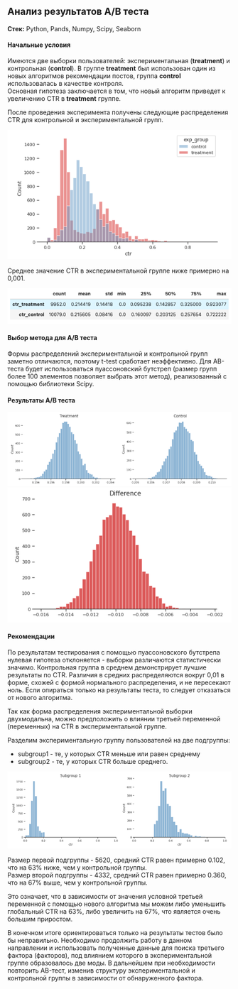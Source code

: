 ## Анализ результатов A/B теста

**Стек:** Python, Pands, Numpy, Scipy, Seaborn

#### Начальные условия

Имеются две выборки пользователей: экспериментальная (**treatment**) и контрольная (**control**).
В группе **treatment** был использован один из новых алгоритмов рекомендации постов, группа **control** использовалась в качестве контроля. <br>
Основная гипотеза заключается в том, что новый алгоритм приведет к увеличению CTR в **treatment** группе.

После проведения эксперимента получены следующие распределения CTR для контрольной и экспериментальной групп.

<img src='images/scr1.png'>

Среднее значение CTR в экспериментальной группе ниже примерно на 0,001.

<img src='images/scr2.png'>

#### Выбор метода для A/B теста
Формы распределений экспериментальной и контрольной групп заметно отличаются, поэтому t-test сработает неэффективно. Для AB-теста будет использоваться пуассоновский бутстреп (размер групп более 100 элементов позволяет выбрать этот метод), реализованный с помощью библиотеки Scipy. 

#### Результаты A/B теста

<img src='images/scr3.png'>

<img src='images/scr4.png'>

#### Рекомендации

По результатам тестирования с помощью пуассоновского бутстрепа нулевая гипотеза отклоняется - выборки различаются статистически значимо. Контрольная группа в среднем демонстрирует лучшие результаты по CTR. Различия в средних распределяются вокруг 0,01 в форме, схожей с формой нормального распределения, и не пересекают ноль. Если опираться только на результаты теста, то следует отказаться от нового алгоритма.

Так как форма распределения экспериментальной выборки двухмодальна, можно предположить о влиянии третьей переменной (переменных) на CTR в экспериментальной группе.

Разделим экспериментальную группу пользователей на две подгруппы:
- subgroup1 - те, у которых CTR меньше или равен среднему 
- subgroup2 - те, у которых CTR больше среднего. <br>

<img src='images/scr5.png'>

Размер первой подгруппы - 5620, средний CTR равен примерно 0.102, что на 63% ниже, чем у контрольной группы. <br>
Размер второй подгруппы - 4332, средний CTR равен примерно 0.360, что на 67% выше, чем у контрольной группы. <br>

Это означает, что в зависимости от значения условной третьей переменной с помощью нового алгоритма мы можем либо уменьшить глобальный CTR на 63%, либо увеличить на 67%, что является очень большим приростом. 

В конечном итоге ориентироваться только на результаты тестов было бы неправильно. Необходимо продолжить работу в данном направлении и использовать полученные данные для поиска третьего фактора (факторов), под влиянием которого в экспериментальной группе образовалось две моды. В дальнейшем при необходимости повторить AB-тест, изменив структуру экспериментальной и контрольной группы в зависимости от обнаруженного фактора.